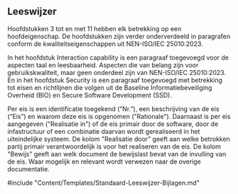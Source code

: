## Leeswijzer

Hoofdstukken 3 tot en met 11 hebben elk betrekking op een hoofdeigenschap. De hoofdstukken zijn verder onderverdeeld in paragrafen conform de kwaliteitseigenschappen uit NEN-ISO/IEC 25010:2023.

In het hoofdstuk Interaction capability is een paragraaf toegevoegd voor de aspecten taal en leesbaarheid. Aspecten die van belang zijn voor gebruikskwaliteit, maar geen onderdeel zijn van NEN-ISO/IEC 25010:2023. En in het hoofdstuk Security is een paragraaf toegevoegd met betrekking tot eisen en richtlijnen die volgen uit de Baseline Informatiebeveiliging Overheid (BIO) en Secure Software Development (SSD).

Per eis is een identificatie toegekend (“Nr.”), een beschrijving van de eis (“Eis”) en waarom deze eis is opgenomen ("Rationale"). Daarnaast is per eis aangegeven ("Realisatie in") of de eis primair door de software, door de infastructuur of een combinatie daarvan wordt gerealiseerd in het uiteindelijke systeem. De kolom "Realisatie door" geeft aan welke betrokken partij primair verantwoordelijk is voor het realiseren van de eis. De kolom "Bewijs" geeft aan welk document de bewijslast bevat van de invulling van de eis. Waar mogelijk en relevant wordt verwezen naar de overige documentatie.

#include "Content/Templates/Standaard-Leeswijzer-Bijlagen.md"
